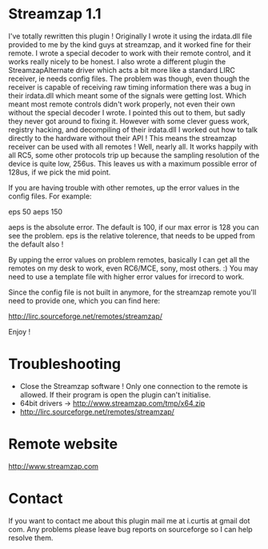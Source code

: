 Streamzap 1.1
=============

I've totally rewritten this plugin ! Originally I wrote it using the irdata.dll file provided to
me by the kind guys at streamzap, and it worked fine for their remote. I wrote a special decoder
to work with their remote control, and it works really nicely to be honest. I also wrote a different
plugin the StreamzapAlternate driver which acts a bit more like a standard LIRC receiver, ie needs 
config files. The problem was though, even though the receiver is capable of receiving raw timing 
information there was a bug in their irdata.dll which meant some of the signals were getting lost.
Which meant most remote controls didn't work properly, not even their own without the special decoder
I wrote. I pointed this out to them, but sadly they never got around to fixing it. However with some clever
guess work, registry hacking, and decompiling of their irdata.dll I worked out how to talk directly
to the hardware without their API ! This means the streamzap receiver can be used with all remotes !
Well, nearly all. It works happily with all RC5, some other protocols trip up because the sampling resolution
of the device is quite low, 256us. This leaves us with a maximum possible error of 128us, if we pick the mid
point.

If you are having trouble with other remotes, up the error values in the config files. For example:

  eps                  50
  aeps                150

aeps is the absolute error. The default is 100, if our max error is 128 you can see the problem.
eps is the relative tolerence, that needs to be upped from the default also !

By upping the error values on problem remotes, basically I can get all the remotes on my desk to work,
even RC6/MCE, sony, most others. :) You may need to use a template file with higher error values for 
irrecord to work.

Since the config file is not built in anymore, for the streamzap remote you'll need to provide one,
which you can find here:

http://lirc.sourceforge.net/remotes/streamzap/

Enjoy !


Troubleshooting
===============

- Close the Streamzap software ! Only one connection to the remote is allowed. If their program is
  open the plugin can't initialise.
- 64bit drivers -> http://www.streamzap.com/tmp/x64.zip
- http://lirc.sourceforge.net/remotes/streamzap/


Remote website
==============

http://www.streamzap.com


Contact
=======

If you want to contact me about this plugin mail me at i.curtis at gmail dot com. Any problems
please leave bug reports on sourceforge so I can help resolve them.


